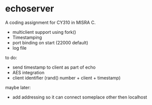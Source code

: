 # echoserver

A coding assignment for CY310 in MISRA C.

- multiclient support using fork()
- Timestamping
- port binding on start (22000 default)
- log file

to do:

- send timestamp to client as part of echo
- AES integration
- client identifier (rand() number + client + timestamp)

maybe later:

- add addressing so it can connect someplace other then localhost

